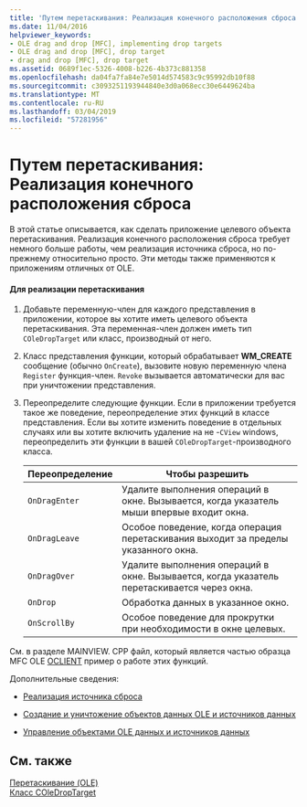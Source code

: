 ```yaml
---
title: 'Путем перетаскивания: Реализация конечного расположения сброса'
ms.date: 11/04/2016
helpviewer_keywords:
- OLE drag and drop [MFC], implementing drop targets
- OLE drag and drop [MFC], drop target
- drag and drop [MFC], drop target
ms.assetid: 0689f1ec-5326-4008-b226-4b373c881358
ms.openlocfilehash: da04fa7fa84e7e5014d574583c9c95992db10f88
ms.sourcegitcommit: c3093251193944840e3d0a068ecc30e6449624ba
ms.translationtype: MT
ms.contentlocale: ru-RU
ms.lasthandoff: 03/04/2019
ms.locfileid: "57281956"
---
```

# <a name="drag-and-drop-implementing-a-drop-target"></a>Путем перетаскивания: Реализация конечного расположения сброса

В этой статье описывается, как сделать приложение целевого объекта перетаскивания. Реализация конечного расположения сброса требует немного больше работы, чем реализация источника сброса, но по-прежнему относительно просто. Эти методы также применяются к приложениям отличных от OLE.

#### <a name="to-implement-a-drop-target"></a>Для реализации перетаскивания

1. Добавьте переменную-член для каждого представления в приложении, которое вы хотите иметь целевого объекта перетаскивания. Эта переменная-член должен иметь тип `COleDropTarget` или класс, производный от него.

1. Класс представления функции, который обрабатывает **WM_CREATE** сообщение (обычно `OnCreate`), вызовите новую переменную члена `Register` функция-член. `Revoke` вызывается автоматически для вас при уничтожении представления.

1. Переопределите следующие функции. Если в приложении требуется такое же поведение, переопределение этих функций в классе представления. Если вы хотите изменить поведение в отдельных случаях или вы хотите включить удаление на не -`CView` windows, переопределить эти функции в вашей `COleDropTarget`-производного класса.

    |Переопределение|Чтобы разрешить|
    |--------------|--------------|
    |`OnDragEnter`|Удалите выполнения операций в окне. Вызывается, когда указатель мыши впервые входит окна.|
    |`OnDragLeave`|Особое поведение, когда операция перетаскивания выходит за пределы указанного окна.|
    |`OnDragOver`|Удалите выполнения операций в окне. Вызывается, когда указатель перетаскивается через окна.|
    |`OnDrop`|Обработка данных в указанное окно.|
    |`OnScrollBy`|Особое поведение для прокрутки при необходимости в окне целевых.|

См. в разделе MAINVIEW. CPP файл, который является частью образца MFC OLE [OCLIENT](../visual-cpp-samples.md) пример о работе этих функций.

Дополнительные сведения:

- [Реализация источника сброса](../mfc/drag-and-drop-implementing-a-drop-source.md)

- [Создание и уничтожение объектов данных OLE и источников данных](../mfc/data-objects-and-data-sources-creation-and-destruction.md)

- [Управление объектами OLE данных и источников данных](../mfc/data-objects-and-data-sources-manipulation.md)

## <a name="see-also"></a>См. также

[Перетаскивание (OLE)](../mfc/drag-and-drop-ole.md)<br/>
[Класс COleDropTarget](../mfc/reference/coledroptarget-class.md)
